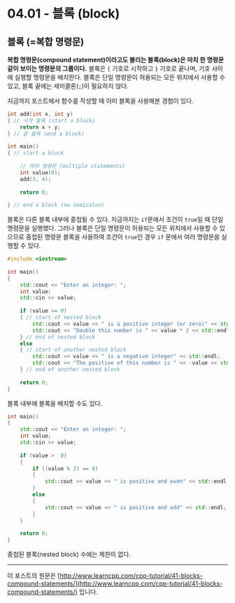# 04.01 - 블록 (block)

## 블록 (=복합 명령문)

**복합 명령문(compound statement)이라고도 불리는 블록(block)은 마치 한 명령문같이 보이는 명령문의 그룹이다.** 블록은 `{` 기호로 시작하고 `}` 기호로 끝나며, 기호 사이에 실행할 명령문을 배치한다. 블록은 단일 명령문이 허용되는 모든 위치에서 사용할 수 있고, 블록 끝에는 세미콜론(`;`)이 필요하지 않다.

지금까지 포스트에서 함수를 작성할 때 이미 블록을 사용해본 경험이 있다.

```cpp
int add(int x, int y)
{ // 시작 블록 (start a block)
    return x + y;
} // 끝 블록 (end a block)
 
int main()
{ // start a block
 
    // 여러 명령문 (multiple statements)
    int value(0);
    add(3, 4);
 
    return 0;
 
} // end a block (no semicolon)
```

블록은 다른 블록 내부에 중첩될 수 있다. 지금까지는 `if`문에서 조건이 `true`일 때 단일 명령문을 실행했다. 그러나 블록은 단일 명령문이 허용되는 모든 위치에서 사용할 수 있으므로 중첩된 명령문 블록을 사용하여 조건이 `true`인 경우 `if` 문에서 여러 명령문을 실행할 수 있다.

```cpp
#include <iostream>
 
int main()
{
    std::cout << "Enter an integer: ";
    int value;
    std::cin >> value;
    
    if (value >= 0)
    { // start of nested block
        std::cout << value << " is a positive integer (or zero)" << std::endl;
        std::cout << "Double this number is " << value * 2 << std::endl;
    } // end of nested block
    else
    { // start of another nested block
        std::cout << value << " is a negative integer" << std::endl;
        std::cout << "The positive of this number is " << -value << std::endl;
    } // end of another nested block
 
    return 0;
}
```

블록 내부에 블록을 배치할 수도 있다.

```cpp
int main()
{
    std::cout << "Enter an integer: ";
    int value;
    std::cin >> value;
    
    if (value >  0)
    {
        if ((value % 2) == 0)
        {
            std::cout << value << " is positive and even" << std::endl;
        }
        else
        {
            std::cout << value << " is positive and odd" << std::endl;
        }
    }
 
    return 0;
}
```

중첩된 블록(nested block) 수에는 제한이 없다. 

---

이 포스트의 원문은 [http://www.learncpp.com/cpp-tutorial/41-blocks-compound-statements/](http://www.learncpp.com/cpp-tutorial/41-blocks-compound-statements/) 입니다.